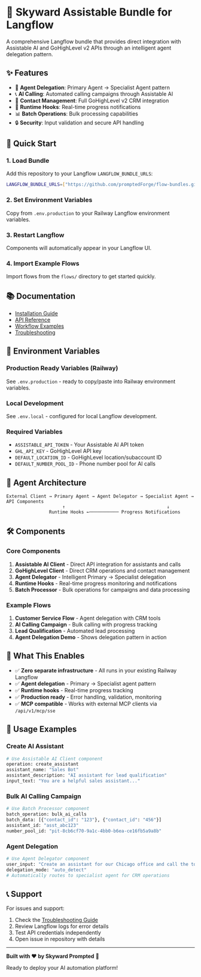 # 🎯 Skyward Assistable Bundle for Langflow

A comprehensive Langflow bundle that provides direct integration with Assistable AI and GoHighLevel v2 APIs through an intelligent agent delegation pattern.

## ✨ Features

- 🤖 **Agent Delegation**: Primary Agent → Specialist Agent pattern
- 📞 **AI Calling**: Automated calling campaigns through Assistable AI
- 👥 **Contact Management**: Full GoHighLevel v2 CRM integration
- 🔄 **Runtime Hooks**: Real-time progress notifications
- 📊 **Batch Operations**: Bulk processing capabilities
- 🔒 **Security**: Input validation and secure API handling

## 🚀 Quick Start

### 1. **Load Bundle** 
Add this repository to your Langflow `LANGFLOW_BUNDLE_URLS`:

```bash
LANGFLOW_BUNDLE_URLS=["https://github.com/promptedForge/flow-bundles.git"]
```

### 2. **Set Environment Variables**
Copy from `.env.production` to your Railway Langflow environment variables.

### 3. **Restart Langflow**
Components will automatically appear in your Langflow UI.

### 4. **Import Example Flows**
Import flows from the `flows/` directory to get started quickly.

## 📚 Documentation

- [Installation Guide](docs/INSTALLATION.md)
- [API Reference](docs/API_REFERENCE.md)
- [Workflow Examples](docs/WORKFLOWS.md)
- [Troubleshooting](docs/TROUBLESHOOTING.md)

## 🔧 Environment Variables

### Production Ready Variables (Railway)
See `.env.production` - ready to copy/paste into Railway environment variables.

### Local Development
See `.env.local` - configured for local Langflow development.

### Required Variables
- `ASSISTABLE_API_TOKEN` - Your Assistable AI API token
- `GHL_API_KEY` - GoHighLevel API key
- `DEFAULT_LOCATION_ID` - GoHighLevel location/subaccount ID
- `DEFAULT_NUMBER_POOL_ID` - Phone number pool for AI calls

## 🎯 Agent Architecture

```
External Client → Primary Agent → Agent Delegator → Specialist Agent → API Components
                     ↑                                      ↓
                Runtime Hooks ←─────────── Progress Notifications
```

## 🛠️ Components

### Core Components
1. **Assistable AI Client** - Direct API integration for assistants and calls
2. **GoHighLevel Client** - Direct CRM operations and contact management  
3. **Agent Delegator** - Intelligent Primary → Specialist delegation
4. **Runtime Hooks** - Real-time progress monitoring and notifications
5. **Batch Processor** - Bulk operations for campaigns and data processing

### Example Flows
1. **Customer Service Flow** - Agent delegation with CRM tools
2. **AI Calling Campaign** - Bulk calling with progress tracking
3. **Lead Qualification** - Automated lead processing
4. **Agent Delegation Demo** - Shows delegation pattern in action

## 🎉 What This Enables

- ✅ **Zero separate infrastructure** - All runs in your existing Railway Langflow
- ✅ **Agent delegation** - Primary → Specialist agent pattern
- ✅ **Runtime hooks** - Real-time progress tracking
- ✅ **Production ready** - Error handling, validation, monitoring
- ✅ **MCP compatible** - Works with external MCP clients via `/api/v1/mcp/sse`

## 🚀 Usage Examples

### Create AI Assistant
```python
# Use Assistable AI Client component
operation: create_assistant
assistant_name: "Sales Bot"
assistant_description: "AI assistant for lead qualification"
input_text: "You are a helpful sales assistant..."
```

### Bulk AI Calling Campaign
```python
# Use Batch Processor component
batch_operation: bulk_ai_calls
batch_data: [{"contact_id": "123"}, {"contact_id": "456"}]
assistant_id: "asst_abc123"
number_pool_id: "pit-8cb6cf70-9a1c-4bb0-b6ea-ce16fb5a9a8b"
```

### Agent Delegation
```python
# Use Agent Delegator component
user_input: "Create an assistant for our Chicago office and call the top 5 leads"
delegation_mode: "auto_detect"
# Automatically routes to specialist agent for CRM operations
```

## 📞 Support

For issues and support:
1. Check the [Troubleshooting Guide](docs/TROUBLESHOOTING.md)
2. Review Langflow logs for error details
3. Test API credentials independently
4. Open issue in repository with details

---

**Built with ❤️ by Skyward Prompted** 🚀

Ready to deploy your AI automation platform!
